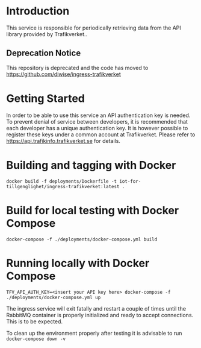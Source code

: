 # Introduction 

This service is responsible for periodically retrieving data from the API library provided by Trafikverket.. 

## Deprecation Notice

This repository is deprecated and the code has moved to https://github.com/diwise/ingress-trafikverket

# Getting Started

In order to be able to use this service an API authentication key is needed. To prevent denial of service between developers, it is recommended that each developer has a unique authentication key. It is however possible to register these keys under a common account at Trafikverket. Please refer to https://api.trafikinfo.trafikverket.se for details.

# Building and tagging with Docker

`docker build -f deployments/Dockerfile -t iot-for-tillgenglighet/ingress-trafikverket:latest .`

# Build for local testing with Docker Compose

`docker-compose -f ./deployments/docker-compose.yml build`

# Running locally with Docker Compose

`TFV_API_AUTH_KEY=<insert your API key here> docker-compose -f ./deployments/docker-compose.yml up`

The ingress service will exit fatally and restart a couple of times until the RabbitMQ container is properly initialized and ready to accept connections. This is to be expected.

To clean up the environment properly after testing it is advisable to run `docker-compose down -v`
